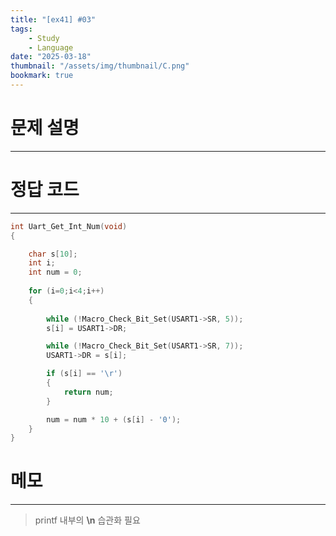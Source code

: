 ```yaml
---
title: "[ex41] #03"
tags:
    - Study
    - Language
date: "2025-03-18"
thumbnail: "/assets/img/thumbnail/C.png"
bookmark: true
---
```

# 문제 설명
---


# 정답 코드
---

```c
int Uart_Get_Int_Num(void)
{

    char s[10];
    int i;
	int num = 0;
	
    for (i=0;i<4;i++)
    {
        
        while (!Macro_Check_Bit_Set(USART1->SR, 5));
        s[i] = USART1->DR;

        while (!Macro_Check_Bit_Set(USART1->SR, 7));
        USART1->DR = s[i];

        if (s[i] == '\r')
        {
            return num;
        }

		num = num * 10 + (s[i] - '0');
	}
}
```

# 메모
---
> printf 내부의 **\n** 습관화 필요